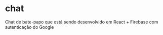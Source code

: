 # chat
 Chat de bate-papo que está sendo desenvolvido em React + Firebase com autenticação do Google
